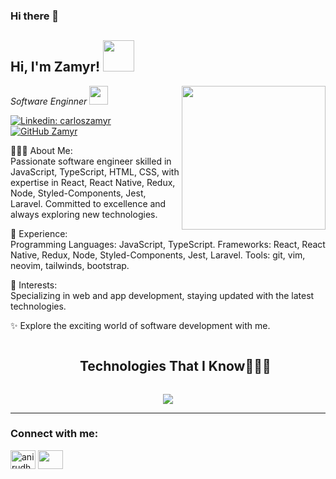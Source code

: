 ### Hi there 👋

<h2> Hi, I'm Zamyr! <img src="https://media.giphy.com/media/du3J3cXyzhj75IOgvA/giphy.gif" width="50"></h2>
<img align='right' src="https://media.giphy.com/media/ln7z2eWriiQAllfVcn/giphy.gif" width="230">
<p><em>Software Enginner <img src="https://media.giphy.com/media/fYSnHlufseco8Fh93Z/giphy.gif" width="30"></em></p>

<!-- [![Twitter: carloszamyr](https://img.shields.io/twitter/follow/carloszamyr?style=social)](https://twitter.com/carloszamyr) -->
[![Linkedin: carloszamyr](https://img.shields.io/badge/-carloszamyr-blue?style=flat-square&logo=Linkedin&logoColor=white&link=https://www.linkedin.com/in/carloszamyr/)](https://www.linkedin.com/in/carloszamyr/)
[![GitHub Zamyr](https://img.shields.io/github/followers/zamyr?label=follow&style=social)](https://github.com/Zamyr)

<!--
### <img src="https://media.giphy.com/media/VgCDAzcKvsR6OM0uWg/giphy.gif" width="50"> A little more about me...  

```javascript
const coffee = {
  pronouns: "he" | "his",
  code: [Javascript, Typescript, HTML, CSS, Python, PHP],
  tools: [React, React Native, Redux, Node, Styled-Components, Jest, Laravel],
  challenge: "I am making the habit of drinking 6 glasses of water",
  recess: ☕
}
```
---

 [@Zamyr](https://github.com/Zamyr) -->

👨🏻‍💻 About Me:<br/>
Passionate software engineer skilled in JavaScript, TypeScript, HTML, CSS, with expertise in React, React Native, Redux, Node, Styled-Components, Jest, Laravel. Committed to excellence and always exploring new technologies.

🚀 Experience: <br/>
Programming Languages: JavaScript, TypeScript.
Frameworks: React, React Native, Redux, Node, Styled-Components, Jest, Laravel.
Tools: git, vim, neovim, tailwinds, bootstrap.

🌱 Interests:<br/>
Specializing in web and app development, staying updated with the latest technologies.

✨ Explore the exciting world of software development with me.

<div id="user-content-toc">
  <ul align="center">
    <summary><h2 style="display: inline-block">Technologies That I Know👨🏻‍💻</h2></summary>
  </ul>
</div>
<p align="center">
  <a href="https://skillicons.dev">
    <img src="https://skillicons.dev/icons?i=git,bootstrap,css,discord,express,firebase,github,html,js,linux,md,materialui,mongodb,mysql,nextjs,nodejs,postman,react,redux,tailwind,ts,vscode&perline=14" />
  </a>
</p>

<hr >
<h3 align="left">Connect with me:</h3>
<p align="left">
<a href="https://linkedin.com/in/carloszamyr/" target="blank"><img align="center" src="https://raw.githubusercontent.com/rahuldkjain/github-profile-readme-generator/master/src/images/icons/Social/linked-in-alt.svg" alt="anirudh-rai-072732220" height="30" width="40" /></a>
<a href = "mailto:carloszamyr@gmail.com"><img align="center" src="https://seeklogo.com/images/G/gmail-new-2020-logo-32DBE11BB4-seeklogo.com.png" height="30" width="40" /></a>

